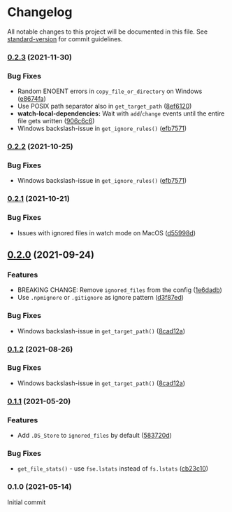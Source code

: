 # Changelog

All notable changes to this project will be documented in this file. See [standard-version](https://github.com/conventional-changelog/standard-version) for commit guidelines.

### [0.2.3](https://github.com/body-builder/install-local-dependencies/compare/v0.2.1...v0.2.3) (2021-11-30)


### Bug Fixes

* Random ENOENT errors in `copy_file_or_directory` on Windows ([e8674fa](https://github.com/body-builder/install-local-dependencies/commit/e8674fa13f3b23c83922c7cee05f56ed07300790))
* Use POSIX path separator also in `get_target_path` ([8ef6120](https://github.com/body-builder/install-local-dependencies/commit/8ef6120e280a8a3fb3b2469ebc680bc0c25e0cc2))
* **watch-local-dependencies:** Wait with `add`/`change` events until the entire file gets written ([906c6c6](https://github.com/body-builder/install-local-dependencies/commit/906c6c6443658d5bfe54c52a0b87e462b154a893))
* Windows backslash-issue in `get_ignore_rules()` ([efb7571](https://github.com/body-builder/install-local-dependencies/commit/efb75710f4e721c35587d2bb55d919a5908ccf00))

### [0.2.2](https://github.com/body-builder/install-local-dependencies/compare/v0.2.1...v0.2.2) (2021-10-25)


### Bug Fixes

* Windows backslash-issue in `get_ignore_rules()` ([efb7571](https://github.com/body-builder/install-local-dependencies/commit/efb75710f4e721c35587d2bb55d919a5908ccf00))

### [0.2.1](https://github.com/body-builder/install-local-dependencies/compare/v0.2.0...v0.2.1) (2021-10-21)


### Bug Fixes

* Issues with ignored files in watch mode on MacOS ([d55998d](https://github.com/body-builder/install-local-dependencies/commit/d55998d13c3b3b4ea10afd4d74a3dab217b7f4fd))

## [0.2.0](https://github.com/body-builder/install-local-dependencies/compare/v0.1.1...v0.2.0) (2021-09-24)


### Features

* BREAKING CHANGE: Remove `ignored_files` from the config ([1e6dadb](https://github.com/body-builder/install-local-dependencies/commit/1e6dadba54297bf327de918755a4f3c21fe4621b))
* Use `.npmignore` or `.gitignore` as ignore pattern ([d3f87ed](https://github.com/body-builder/install-local-dependencies/commit/d3f87ed17b9ffa4841ba7fd8b04a406f2202fb61))


### Bug Fixes

* Windows backslash-issue in `get_target_path()` ([8cad12a](https://github.com/body-builder/install-local-dependencies/commit/8cad12a64f651880196582a58f7e9e9e01e26eae))

### [0.1.2](https://github.com/body-builder/install-local-dependencies/compare/v0.1.1...v0.1.2) (2021-08-26)


### Bug Fixes

* Windows backslash-issue in `get_target_path()` ([8cad12a](https://github.com/body-builder/install-local-dependencies/commit/8cad12a64f651880196582a58f7e9e9e01e26eae))

### [0.1.1](https://github.com/body-builder/install-local-dependencies/compare/v0.1.0...v0.1.1) (2021-05-20)


### Features

* Add `.DS_Store` to `ignored_files` by default ([583720d](https://github.com/body-builder/install-local-dependencies/commit/583720d665f07e9efbbb3bcccbb927a0aa9f8e00))


### Bug Fixes

* `get_file_stats()` - use `fse.lstats` instead of `fs.lstats` ([cb23c10](https://github.com/body-builder/install-local-dependencies/commit/cb23c10029749fa9432294a0a77b6a298fe958e8))

### 0.1.0 (2021-05-14)

Initial commit

